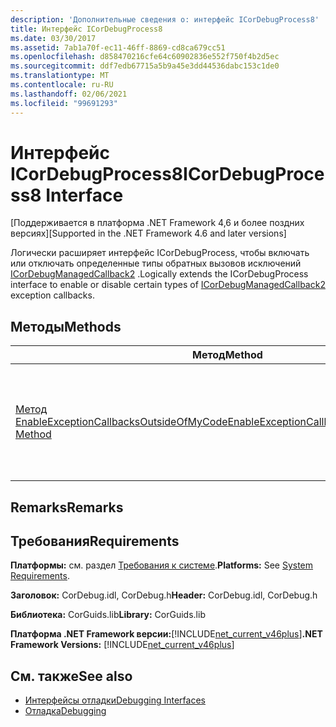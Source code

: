 ```yaml
---
description: 'Дополнительные сведения о: интерфейс ICorDebugProcess8'
title: Интерфейс ICorDebugProcess8
ms.date: 03/30/2017
ms.assetid: 7ab1a70f-ec11-46ff-8869-cd8ca679cc51
ms.openlocfilehash: d858470216cfe64c60902836e552f750f4b2d5ec
ms.sourcegitcommit: ddf7edb67715a5b9a45e3dd44536dabc153c1de0
ms.translationtype: MT
ms.contentlocale: ru-RU
ms.lasthandoff: 02/06/2021
ms.locfileid: "99691293"
---
```

# <a name="icordebugprocess8-interface"></a><span data-ttu-id="46ab8-103">Интерфейс ICorDebugProcess8</span><span class="sxs-lookup"><span data-stu-id="46ab8-103">ICorDebugProcess8 Interface</span></span>

<span data-ttu-id="46ab8-104">[Поддерживается в платформа .NET Framework 4,6 и более поздних версиях]</span><span class="sxs-lookup"><span data-stu-id="46ab8-104">[Supported in the .NET Framework 4.6 and later versions]</span></span>  
  
 <span data-ttu-id="46ab8-105">Логически расширяет интерфейс ICorDebugProcess, чтобы включать или отключать определенные типы обратных вызовов исключений [ICorDebugManagedCallback2](icordebugmanagedcallback2-interface.md) .</span><span class="sxs-lookup"><span data-stu-id="46ab8-105">Logically extends the ICorDebugProcess interface to enable or disable certain types of [ICorDebugManagedCallback2](icordebugmanagedcallback2-interface.md) exception callbacks.</span></span>  
  
## <a name="methods"></a><span data-ttu-id="46ab8-106">Методы</span><span class="sxs-lookup"><span data-stu-id="46ab8-106">Methods</span></span>  
  
|<span data-ttu-id="46ab8-107">Метод</span><span class="sxs-lookup"><span data-stu-id="46ab8-107">Method</span></span>|<span data-ttu-id="46ab8-108">Описание</span><span class="sxs-lookup"><span data-stu-id="46ab8-108">Description</span></span>|  
|------------|-----------------|  
|[<span data-ttu-id="46ab8-109">Метод EnableExceptionCallbacksOutsideOfMyCode</span><span class="sxs-lookup"><span data-stu-id="46ab8-109">EnableExceptionCallbacksOutsideOfMyCode Method</span></span>](icordebugprocess8-enableexceptioncallbacksoutsideofmycode-method.md)|<span data-ttu-id="46ab8-110">Включает или отключает определенные типы обратных вызовов исключений [ICorDebugManagedCallback2](icordebugmanagedcallback2-interface.md) .</span><span class="sxs-lookup"><span data-stu-id="46ab8-110">Enables or disables certain types of [ICorDebugManagedCallback2](icordebugmanagedcallback2-interface.md) exception callbacks.</span></span>|  
  
## <a name="remarks"></a><span data-ttu-id="46ab8-111">Remarks</span><span class="sxs-lookup"><span data-stu-id="46ab8-111">Remarks</span></span>  
  
## <a name="requirements"></a><span data-ttu-id="46ab8-112">Требования</span><span class="sxs-lookup"><span data-stu-id="46ab8-112">Requirements</span></span>  

 <span data-ttu-id="46ab8-113">**Платформы:** см. раздел [Требования к системе](../../get-started/system-requirements.md).</span><span class="sxs-lookup"><span data-stu-id="46ab8-113">**Platforms:** See [System Requirements](../../get-started/system-requirements.md).</span></span>  
  
 <span data-ttu-id="46ab8-114">**Заголовок:** CorDebug.idl, CorDebug.h</span><span class="sxs-lookup"><span data-stu-id="46ab8-114">**Header:** CorDebug.idl, CorDebug.h</span></span>  
  
 <span data-ttu-id="46ab8-115">**Библиотека:** CorGuids.lib</span><span class="sxs-lookup"><span data-stu-id="46ab8-115">**Library:** CorGuids.lib</span></span>  
  
 <span data-ttu-id="46ab8-116">**Платформа .NET Framework версии:**[!INCLUDE[net_current_v46plus](../../../../includes/net-current-v46plus-md.md)]</span><span class="sxs-lookup"><span data-stu-id="46ab8-116">**.NET Framework Versions:** [!INCLUDE[net_current_v46plus](../../../../includes/net-current-v46plus-md.md)]</span></span>  
  
## <a name="see-also"></a><span data-ttu-id="46ab8-117">См. также</span><span class="sxs-lookup"><span data-stu-id="46ab8-117">See also</span></span>

- [<span data-ttu-id="46ab8-118">Интерфейсы отладки</span><span class="sxs-lookup"><span data-stu-id="46ab8-118">Debugging Interfaces</span></span>](debugging-interfaces.md)
- [<span data-ttu-id="46ab8-119">Отладка</span><span class="sxs-lookup"><span data-stu-id="46ab8-119">Debugging</span></span>](index.md)
